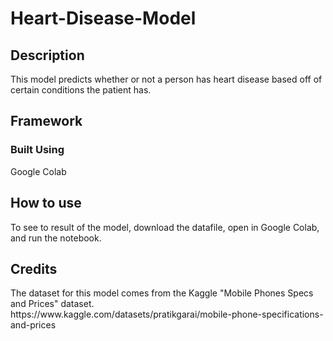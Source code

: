 # Heart-Disease-Model
<h2>Description</h2>
<p>This model predicts whether or not a person has heart disease based off of certain conditions the patient has.
</p>

<div>
<h2>Framework</h3>
<h3>Built Using</h3>
<p>Google Colab</p>
</div>

<div>
<h2>How to use</h2>
<p>To see to result of the model, download the datafile, open in Google Colab, and run the notebook.</p>
</div>

<h2>Credits</h2>
<p>The dataset for this model comes from the Kaggle "Mobile Phones Specs and Prices" dataset.<br>
https://www.kaggle.com/datasets/pratikgarai/mobile-phone-specifications-and-prices</p>

